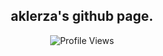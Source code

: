 <p align="center">
 <h2 align="center">aklerza's github page.</h2>
</p>

<p align="center">
    <img alt="Profile Views" src="https://komarev.com/ghpvc/?username=aklerza&color=blue"/>
    <br>
</p>
